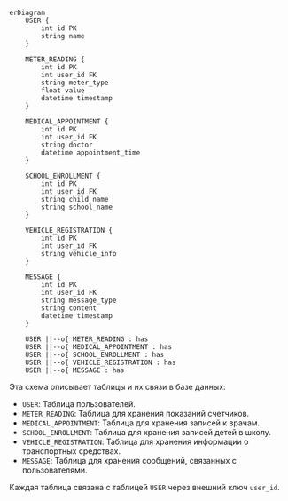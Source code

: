 ```mermaid
erDiagram
    USER {
        int id PK
        string name
    }

    METER_READING {
        int id PK
        int user_id FK
        string meter_type
        float value
        datetime timestamp
    }

    MEDICAL_APPOINTMENT {
        int id PK
        int user_id FK
        string doctor
        datetime appointment_time
    }

    SCHOOL_ENROLLMENT {
        int id PK
        int user_id FK
        string child_name
        string school_name
    }

    VEHICLE_REGISTRATION {
        int id PK
        int user_id FK
        string vehicle_info
    }

    MESSAGE {
        int id PK
        int user_id FK
        string message_type
        string content
        datetime timestamp
    }

    USER ||--o{ METER_READING : has
    USER ||--o{ MEDICAL_APPOINTMENT : has
    USER ||--o{ SCHOOL_ENROLLMENT : has
    USER ||--o{ VEHICLE_REGISTRATION : has
    USER ||--o{ MESSAGE : has
```

Эта схема описывает таблицы и их связи в базе данных:

- `USER`: Таблица пользователей.
- `METER_READING`: Таблица для хранения показаний счетчиков.
- `MEDICAL_APPOINTMENT`: Таблица для хранения записей к врачам.
- `SCHOOL_ENROLLMENT`: Таблица для хранения записей детей в школу.
- `VEHICLE_REGISTRATION`: Таблица для хранения информации о транспортных средствах.
- `MESSAGE`: Таблица для хранения сообщений, связанных с пользователями.

Каждая таблица связана с таблицей `USER` через внешний ключ `user_id`.